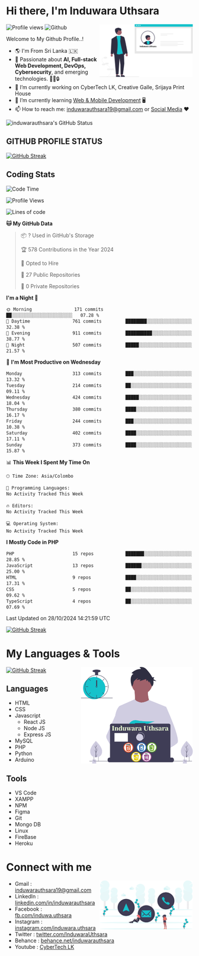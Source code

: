 # Hi there, I'm Induwara Uthsara
![Profile views](https://gpvc.arturio.dev/induwarauthsara)
![Github](https://img.shields.io/github/followers/induwarauthsara?label=Follow&style=social)
<img width="50%" align="right" alt="Induwara Uthsara's Profile" src="https://github.com/induwarauthsara/induwarauthsara/blob/main/images/profileInduwaraUthsara.svg" />

Welcome to My Github Profile..! 


- :earth_americas:	I'm From Sri Lanka :sri_lanka:
- 🚀 Passionate about **AI, Full-stack Web Development, DevOps, Cybersecurity**, and emerging technologies. 🤖🌐🔒
- 🔭 I’m currently working on CyberTech LK, Creative Galle, Srijaya Print House 
- 🌱 I’m currently learning [Web & Mobile Development](https://github.com/induwarauthsara/induwarauthsara/blob/main/README.md#my-languages--tools) :desktop_computer:
- 📫 How to reach me: [induwarauthsara19@gmail.com](mailto:induwarauthsara19@gmail.com) or [Social Media](https://github.com/induwarauthsara/induwarauthsara/blob/main/README.md#connect-with-me) :hearts:	

![induwarauthsara's GitHub Status](https://github-readme-stats.vercel.app/api?username=induwarauthsara&show_icons=true&theme=radical)


## GITHUB PROFILE STATUS
[![GitHub Streak](https://github-readme-streak-stats.herokuapp.com/?user=induwarauthsara&theme=dracula)](https://github.com/induwarauthsara)

## Coding Stats
<!--START_SECTION:waka-->
![Code Time](http://img.shields.io/badge/Code%20Time-157%20hrs%2019%20mins-blue)

![Profile Views](http://img.shields.io/badge/Profile%20Views-0-blue)

![Lines of code](https://img.shields.io/badge/From%20Hello%20World%20I%27ve%20Written-3.4%20million%20lines%20of%20code-blue)

**🐱 My GitHub Data** 

> 📦 ? Used in GitHub's Storage 
 > 
> 🏆 578 Contributions in the Year 2024
 > 
> 💼 Opted to Hire
 > 
> 📜 27 Public Repositories 
 > 
> 🔑 0 Private Repositories 
 > 
**I'm a Night 🦉** 

```text
🌞 Morning                171 commits         ██░░░░░░░░░░░░░░░░░░░░░░░   07.28 % 
🌆 Daytime                761 commits         ████████░░░░░░░░░░░░░░░░░   32.38 % 
🌃 Evening                911 commits         ██████████░░░░░░░░░░░░░░░   38.77 % 
🌙 Night                  507 commits         █████░░░░░░░░░░░░░░░░░░░░   21.57 % 
```
📅 **I'm Most Productive on Wednesday** 

```text
Monday                   313 commits         ███░░░░░░░░░░░░░░░░░░░░░░   13.32 % 
Tuesday                  214 commits         ██░░░░░░░░░░░░░░░░░░░░░░░   09.11 % 
Wednesday                424 commits         █████░░░░░░░░░░░░░░░░░░░░   18.04 % 
Thursday                 380 commits         ████░░░░░░░░░░░░░░░░░░░░░   16.17 % 
Friday                   244 commits         ███░░░░░░░░░░░░░░░░░░░░░░   10.38 % 
Saturday                 402 commits         ████░░░░░░░░░░░░░░░░░░░░░   17.11 % 
Sunday                   373 commits         ████░░░░░░░░░░░░░░░░░░░░░   15.87 % 
```


📊 **This Week I Spent My Time On** 

```text
🕑︎ Time Zone: Asia/Colombo

💬 Programming Languages: 
No Activity Tracked This Week

🔥 Editors: 
No Activity Tracked This Week

💻 Operating System: 
No Activity Tracked This Week
```

**I Mostly Code in PHP** 

```text
PHP                      15 repos            ███████░░░░░░░░░░░░░░░░░░   28.85 % 
JavaScript               13 repos            ██████░░░░░░░░░░░░░░░░░░░   25.00 % 
HTML                     9 repos             ████░░░░░░░░░░░░░░░░░░░░░   17.31 % 
CSS                      5 repos             ██░░░░░░░░░░░░░░░░░░░░░░░   09.62 % 
TypeScript               4 repos             ██░░░░░░░░░░░░░░░░░░░░░░░   07.69 % 
```




 Last Updated on 28/10/2024 14:21:59 UTC
<!--END_SECTION:waka-->
          

[![GitHub Streak](https://github-profile-trophy.vercel.app/?username=induwarauthsara&theme=juicyfresh)](https://github.com/induwarauthsara)


# My Languages & Tools
[![GitHub Streak](https://github-readme-stats.vercel.app/api/top-langs/?username=induwarauthsara)](https://github.com/induwarauthsara)
<img width="60%" align="right" alt="Induwara Uthsara's Programmer" src="https://github.com/induwarauthsara/induwarauthsara/blob/main/images/programmingInduwaraUthsara.svg" />

## Languages
* HTML
* CSS
* Javascript
  * React JS
  * Node JS
  * Express JS
* MySQL
* PHP
* Python
* Arduino

## Tools
* VS Code
* XAMPP
* NPM
* Figma
* Git
* Mongo DB
* Linux
* FireBase
* Heroku

# Connect with me
<img width="50%" align="right" alt="Induwara Uthsara's Contact Informations" src="https://github.com/induwarauthsara/induwarauthsara/blob/main/images/contactInduwaraUthsara.svg" />

- Gmail    : [induwarauthsara19@gmail.com](mailto:induwarauthsara19@gmail.com)
- LinkedIn : [linkedin.com/in/induwarauthsara](https://www.linkedin.com/in/induwarauthsara)
- Facebook : [fb.com/induwa.uthsara](https://web.facebook.com/induwa.uthsara/)
- Instagram : [instagram.com/induwara.uthsara](https://www.instagram.com/induwara.uthsara)
- Twitter : [twitter.com/InduwaraUthsara](https://twitter.com/InduwaraUthsara)
- Behance : [behance.net/induwarauthsara](https://www.behance.net/induwarauthsara)
- Youtube : [CyberTech LK](https://www.youtube.com/channel/UCWdK_TF8t8UA2uOmawuTKRg)
